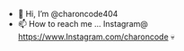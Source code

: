 - 👋 Hi, I’m @charoncode404
- 📫 How to reach me ...
Instagram@ https://www.Instagram.com/charoncode 💀

<!---
charoncode404/charoncode404 is a ✨ special ✨ repository because its `README.md` (this file) appears on your GitHub profile.
You can click the Preview link to take a look at your changes.
--->
